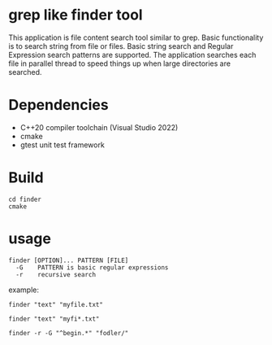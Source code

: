 # grep like finder tool
This application is file content search tool similar to grep. Basic functionality is to search string from file or files. Basic string search and Regular Expression search patterns are supported. The application searches each file in parallel thread to speed things up when large directories are searched.

# Dependencies
- C++20 compiler toolchain (Visual Studio 2022)
- cmake
- gtest unit test framework

# Build
``` shell
cd finder
cmake

```
  
# usage
``` shell
finder [OPTION]... PATTERN [FILE]
  -G    PATTERN is basic regular expressions
  -r    recursive search
```

example:
``` shell
finder "text" "myfile.txt"
```

``` shell
finder "text" "myfi*.txt"
```

``` shell
finder -r -G "^begin.*" "fodler/"
```
